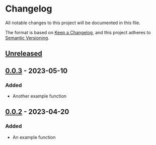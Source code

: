 # Changelog

All notable changes to this project will be documented in this file.

The format is based on [Keep a Changelog](https://keepachangelog.com/en/1.0.0/), and this project adheres to [Semantic Versioning](https://semver.org/spec/v2.0.0.html).

## [Unreleased]

## [0.0.3] - 2023-05-10
### Added
- Another example function

## [0.0.2] - 2023-04-20
### Added
- An example function

[Unreleased]: https://github.com/mattflow/pybetting/compare/0.0.3...master
[0.0.3]: https://github.com/mattflow/pybetting/compare/0.0.2...0.0.3
[0.0.2]: https://github.com/mattflow/pybetting/tree/0.0.2


